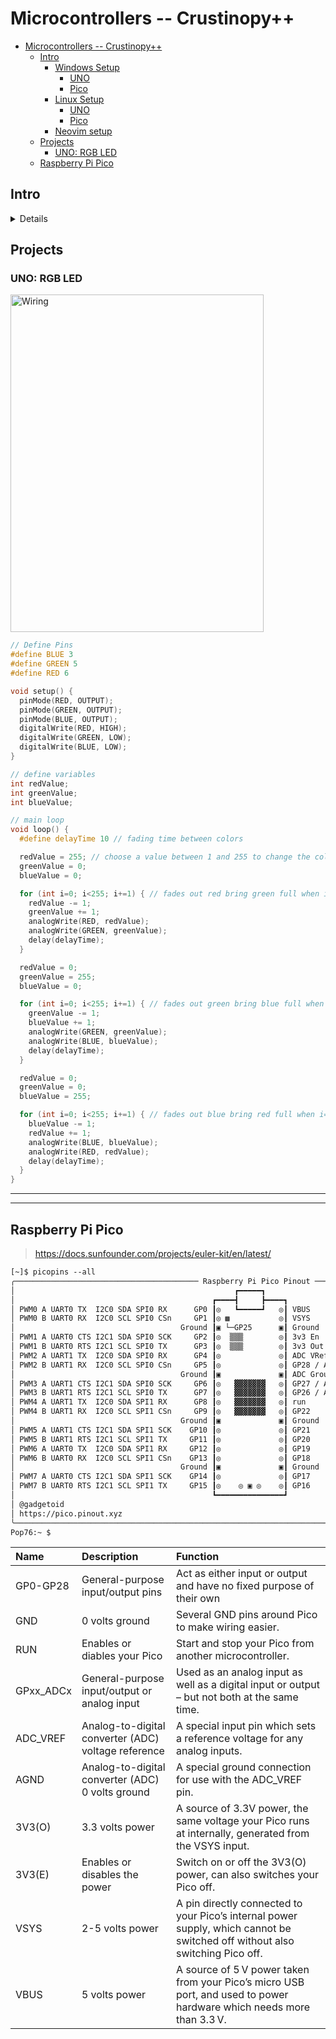 # Microcontrollers -- Crustinopy++

- [Microcontrollers -- Crustinopy++](#microcontrollers----crustinopy)
  - [Intro](#intro)
    - [Windows Setup](#windows-setup)
      - [UNO](#uno)
      - [Pico](#pico)
    - [Linux Setup](#linux-setup)
      - [UNO](#uno-1)
      - [Pico](#pico-1)
    - [Neovim setup](#neovim-setup)
  - [Projects](#projects)
    - [UNO: RGB LED](#uno-rgb-led)
  - [Raspberry Pi Pico](#raspberry-pi-pico)


## Intro

<details>

<table style="text-align: center;">
    <thead>
        <tr>
            <th style="text-align: center;">Boards</th>
            <th style="text-align: center;">Arduino UNO</th>
            <th style="text-align: center;"><a href="#">Raspberry Pi Pico</a></th>
        </tr>
    </thead>
    <tbody>
        <tr>
            <td><b>Prog. Lang.</b></td>
            <td>arduino</td>
            <td>arduino + micropython</td>
        </tr>
        <tr>
            <td><b>Dev Tools</b></td>
            <td>
              <s>Arduino IDE</s> | 
              <code>arduino-cli</code>
            </td>
            <td><code>micropy-cli</code></td>
        </tr>
        <tr>
            <td><b>Dev Environment</b></td>
            <td colspan="2">
              Neovim | VSCode
            </td>
        </tr>
        <tr>
          <td><b>MISC.</b></td>
          <td>-</td>
          <td><code>picopins</code></td>
        </tr>
    </tbody>
</table>


<details>
<summary>Documentation</summary>

- **Arduino UNO**
  - kits & project materials
    - [Elegoo UNO Project Basic Starter Kit Tutoria](https://www.elegoo.com/blogs/arduino-projects/elegoo-uno-project-basic-starter-kit-tutorial)
  - dev tools
    - [arduino code reference](https://www.arduino.cc/reference/en)
    - [Everything about arduino code](https://www.circuito.io/blog/arduino-code/)
    - [github.com/arduino/arduino-cli](https://github.com/arduino/arduino-cli)
    - [arduino-cli Getting Started](https://arduino.github.io/arduino-cli/0.34/getting-started/): MyFirstSketch
- **RPi Pico**
  - kits & project materials
    - [SunFounder: Euler Kit for Raspberry Pi Pico](https://docs.sunfounder.com/projects/euler-kit/en/latest/index.html)
  - dev tools
    - [Pico Programming with Arduino IDE](https://randomnerdtutorials.com/programming-raspberry-pi-pico-w-arduino-ide/)
    - micropython: [unix](https://github.com/micropython/micropython/tree/master/ports/unix), [windows](https://github.com/micropython/micropython/tree/master/ports/windows)
- **MISC.**
  - Neovim
    - VSCode: [1](https://devblogs.microsoft.com/cppblog/vscode-embedded-development/), [2](https://spin.atomicobject.com/2019/12/09/vs-code-for-embedded-development/)
    - [github.com/arduino/arduino-language-server](https://github.com/arduino/arduino-language-server), requires [github.com/clangd/clangd](https://github.com/clangd/clangd)

</details>


### Windows Setup

#### UNO

```powershell
# Arduino IDE
winget install arduinoSA.IDE.stable

# arduino-cli
winget install arduinoSA.CLI
Set-Alias acli arduino-cli

acli core update-index    # connect board NOW
acli board list
acli core install arduino:avr; acli core list

acli sketch new SketchName

acli compile --fqbn arduino:avr:uno SketchName
acli upload -p COM3 --fqbn arduino:avr:uno SketchName
```

#### Pico

```powershell
# winget install Microsoft.VisualStudio.2022.BuildTools

# Prep venv
cd ~\Workspace\Microcontrollers
python -m venv venv

# Install them tools
.\venv\Scripts\Activate.ps1
pip install picopins
# pip install micropy-cli
deactivate
```

### Linux Setup

#### UNO

```bash
# Arduino IDE
flatpak install cc.arduino.IDE

# arduino-cli
curl -fsSL https://raw.githubusercontent.com/arduino/arduino-cli/master/install.sh | BINDIR=~/.local/bin sh
sudo useradd -aG dialout $USER  # https://arduino.stackexchange.com/questions/739/arduino-program-only-works-when-run-as-root

alias acli='arduino-cli'

acli core update-index    # connect board NOW
acli board list
acli core install arduino:avr; acli core list

acli sketch new SketchName

acli compile --fqbn arduino:avr:uno SketchName
acli upload -p /dev/ttyACM0 --fqbn arduino:avr:uno SketchName
```


#### Pico


```bash
# Pico stuff
pip install picopins    # ~/.local/bin
pip install micropy-cli
```





### Neovim setup

> WIP

<!-- - Arduino -->

<!-- ```bash
# Linux
acli config init
sudo apt install clang clangd
```
```powershell
# Windows
acli config init
winget install llvm.llvm llvm.clangd
``` -->


<!-- - Micropython -->

---

</details>


## Projects

### UNO: RGB LED

<img src="/Microcontrollers/img/UNO-RGB_LED.jpg" alt="Wiring" width="405" height="540">

<!-- ![foo](img/UNO-RGB_LED.jpg) -->

<!--
```mermaid
  flowchart LR;
3["~3"] -. blue .-> Resistor
5["~5"] -. green .-> Resistor -. long end .-> RGB[RGB LED] -. short end // black .-> GND
6["~6"] -. red .-> Resistor
```
-->

<br>

```c
// Define Pins
#define BLUE 3
#define GREEN 5
#define RED 6

void setup() {
  pinMode(RED, OUTPUT);
  pinMode(GREEN, OUTPUT);
  pinMode(BLUE, OUTPUT);
  digitalWrite(RED, HIGH);
  digitalWrite(GREEN, LOW);
  digitalWrite(BLUE, LOW);
}

// define variables
int redValue;
int greenValue;
int blueValue;

// main loop
void loop() {
  #define delayTime 10 // fading time between colors

  redValue = 255; // choose a value between 1 and 255 to change the color.
  greenValue = 0;
  blueValue = 0;

  for (int i=0; i<255; i+=1) { // fades out red bring green full when i=255
    redValue -= 1;
    greenValue += 1;
    analogWrite(RED, redValue);
    analogWrite(GREEN, greenValue);
    delay(delayTime);
  }

  redValue = 0;
  greenValue = 255;
  blueValue = 0;

  for (int i=0; i<255; i+=1) { // fades out green bring blue full when i=255
    greenValue -= 1;
    blueValue += 1;
    analogWrite(GREEN, greenValue);
    analogWrite(BLUE, blueValue);
    delay(delayTime);
  }

  redValue = 0;
  greenValue = 0;
  blueValue = 255;

  for (int i=0; i<255; i+=1) { // fades out blue bring red full when i=255
    blueValue -= 1;
    redValue += 1;
    analogWrite(BLUE, blueValue);
    analogWrite(RED, redValue);
    delay(delayTime);
  }
}
```

---
---

## Raspberry Pi Pico

> https://docs.sunfounder.com/projects/euler-kit/en/latest/


```txt
[~]$ picopins --all
╭───────────────────────────────────────── Raspberry Pi Pico Pinout ─────────────────────────────────────────╮
│                                                 ┏━━━━━┓                                                    │
│                                            ┏━━━━┫     ┣━━━━┓                                               │
│ PWM0 A UART0 TX  I2C0 SDA SPI0 RX      GP0 ┃◎   ┗━━━━━┛   ◎┃ VBUS                                          │
│ PWM0 B UART0 RX  I2C0 SCL SPI0 CSn     GP1 ┃◎ ▩           ◎┃ VSYS                                          │
│                                     Ground ┃▣ └─GP25      ▣┃ Ground                                        │
│ PWM1 A UART0 CTS I2C1 SDA SPI0 SCK     GP2 ┃◎  ▒▒▒        ◎┃ 3v3 En                                        │
│ PWM1 B UART0 RTS I2C1 SCL SPI0 TX      GP3 ┃◎  ▒▒▒        ◎┃ 3v3 Out                                       │
│ PWM2 A UART1 TX  I2C0 SDA SPI0 RX      GP4 ┃◎             ◎┃ ADC VRef                                      │
│ PWM2 B UART1 RX  I2C0 SCL SPI0 CSn     GP5 ┃◎             ◎┃ GP28 / A2  SPI1 RX  I2C0 SDA UART0 TX  PWM6 A │
│                                     Ground ┃▣             ▣┃ ADC Ground                                    │
│ PWM3 A UART1 CTS I2C1 SDA SPI0 SCK     GP6 ┃◎   ▓▓▓▓▓▓▓   ◎┃ GP27 / A1  SPI1 TX  I2C1 SCL UART1 RTS PWM5 B │
│ PWM3 B UART1 RTS I2C1 SCL SPI0 TX      GP7 ┃◎   ▓▓▓▓▓▓▓   ◎┃ GP26 / A0  SPI1 SCK I2C1 SDA UART1 CTS PWM5 A │
│ PWM4 A UART1 TX  I2C0 SDA SPI1 RX      GP8 ┃◎   ▓▓▓▓▓▓▓   ◎┃ run                                           │
│ PWM4 B UART1 RX  I2C0 SCL SPI1 CSn     GP9 ┃◎   ▓▓▓▓▓▓▓   ◎┃ GP22       SPI0 SCK I2C1 SDA UART1 CTS PWM3 A │
│                                     Ground ┃▣             ▣┃ Ground                                        │
│ PWM5 A UART1 CTS I2C1 SDA SPI1 SCK    GP10 ┃◎             ◎┃ GP21       SPI0 CSn I2C0 SCL UART1 RX  PWM2 B │
│ PWM5 B UART1 RTS I2C1 SCL SPI1 TX     GP11 ┃◎             ◎┃ GP20       SPI0 RX  I2C0 SDA UART1 TX  PWM2 A │
│ PWM6 A UART0 TX  I2C0 SDA SPI1 RX     GP12 ┃◎             ◎┃ GP19       SPI0 TX  I2C1 SCL UART0 RTS PWM1 B │
│ PWM6 B UART0 RX  I2C0 SCL SPI1 CSn    GP13 ┃◎             ◎┃ GP18       SPI0 SCK I2C1 SDA UART0 CTS PWM1 A │
│                                     Ground ┃▣             ▣┃ Ground                                        │
│ PWM7 A UART0 CTS I2C1 SDA SPI1 SCK    GP14 ┃◎             ◎┃ GP17       SPI0 CSn I2C0 SCL UART0 RX  PWM0 B │
│ PWM7 B UART0 RTS I2C1 SCL SPI1 TX     GP15 ┃◎    ◎ ▣ ◎    ◎┃ GP16       SPI0 RX  I2C0 SDA UART0 TX  PWM0 A │
│                                            ┗━━━━━━━━━━━━━━━┛                                               │
│ @gadgetoid                                                                                                 │
│ https://pico.pinout.xyz                                                                                    │
╰────────────────────────────────────────────────────────────────────────────────────────────────────────────╯
Pop76:~ $
```


| Name      | Description                                           | Function
| :--       | :--                                                   | :--
| GP0-GP28  | General-purpose input/output pins                     | Act as either input or output and have no fixed purpose of their own
| GND       | 0 volts ground                                        | Several GND pins around Pico to make wiring easier.
| RUN       | Enables or diables your Pico                          | Start and stop your Pico from another microcontroller.
| GPxx_ADCx | General-purpose input/output or analog input          | Used as an analog input as well as a digital input or output – but not both at the same time.
| ADC_VREF  | Analog-to-digital converter (ADC) voltage reference   | A special input pin which sets a reference voltage for any analog inputs.
| AGND      | Analog-to-digital converter (ADC) 0 volts ground      | A special ground connection for use with the ADC_VREF pin.
| 3V3(O)    | 3.3 volts power                                       | A source of 3.3V power, the same voltage your Pico runs at internally, generated from the VSYS input.
| 3V3(E)    | Enables or disables the power                         | Switch on or off the 3V3(O) power, can also switches your Pico off.
| VSYS      | 2-5 volts power                                       | A pin directly connected to your Pico’s internal power supply, which cannot be switched off without also switching Pico off.
| VBUS      | 5 volts power                                         | A source of 5 V power taken from your Pico’s micro USB port, and used to power hardware which needs more than 3.3 V.